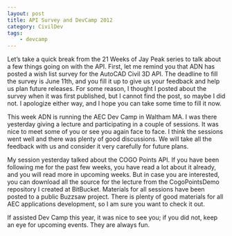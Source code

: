 ```yaml
---
layout: post
title: API Survey and DevCamp 2012
category: CivilDev
tags:
    - devcamp
---
```


Let’s take a quick break from the 21 Weeks of Jay Peak series to talk about a 
few things going on with the API. First, let me remind you that ADN has posted 
a wish list survey for the AutoCAD Civil 3D API. The deadline to fill the survey 
is June 11th, and you fill it up to give us your feedback and help us plan 
future releases. For some reason, I thought I posted about the survey when it 
was first published, but I cannot find the post, so maybe I did not. I apologize 
either way, and I hope you can take some time to fill it now.

This week ADN is running the AEC Dev Camp in Waltham MA. I was there yesterday 
giving a lecture and participating in a couple of sessions. It was nice to meet 
some of you or see you again face to face. I think the sessions went well and 
there was plenty of good discussions. We will take all the feedback with us and 
consider it very carefully for future plans.

My session yesterday talked about the COGO Points API. If you have been 
following me for the past few weeks, you have read a lot about it already, and 
you will read more in upcoming weeks. But in case you are interested, you can 
download all the source for the lecture from the CogoPointsDemo repository I 
created at BitBucket. Materials for all sessions have been posted to a public 
Buzzsaw project. There is plenty of good materials for all AEC applications 
development, so I am sure you want to check it out.

If assisted Dev Camp this year, it was nice to see you; if you did not, keep an 
eye for upcoming events. They are always fun.

